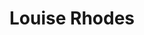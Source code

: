 ---
title: "Louise Rhodes"
summary: "Singer and songwriter from Manchester, England, now living in Wiltshire, England. Daughter of , founder of ."
image: "louise-rhodes.jpg"
apple_music_artist_url: "None"
wikipedia_url: "none"
---